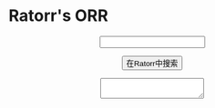 # Ratorr's ORR
<div align="center">
  <p>
    <input id="search_input"/>
  </P><p>
    <button onclick="about()">在Ratorr中搜索</button>
  </p><p>
    <textarea id="result" width="300" height="400"></textarea>
  </p>
</div>
<script>
  var lib={"orr":"神奇的东西..."};
  function about(){
    document.getElementById("result").innerHTML=lib[document.getElementById("search_input").value];
  }
</script>
